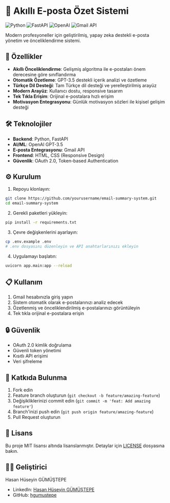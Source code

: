 # 📧 Akıllı E-posta Özet Sistemi

![Python](https://img.shields.io/badge/python-3.9+-blue.svg)
![FastAPI](https://img.shields.io/badge/FastAPI-0.68.0+-success.svg)
![OpenAI](https://img.shields.io/badge/OpenAI-GPT--3.5-orange.svg)
![Gmail API](https://img.shields.io/badge/Gmail-API-red.svg)

Modern profesyoneller için geliştirilmiş, yapay zeka destekli e-posta yönetim ve önceliklendirme sistemi.

## 🚀 Özellikler

- **Akıllı Önceliklendirme**: Gelişmiş algoritma ile e-postaları önem derecesine göre sınıflandırma
- **Otomatik Özetleme**: GPT-3.5 destekli içerik analizi ve özetleme
- **Türkçe Dil Desteği**: Tam Türkçe dil desteği ve yerelleştirilmiş arayüz
- **Modern Arayüz**: Kullanıcı dostu, responsive tasarım
- **Tek Tıkla Erişim**: Orijinal e-postalara hızlı erişim
- **Motivasyon Entegrasyonu**: Günlük motivasyon sözleri ile kişisel gelişim desteği

## 🛠️ Teknolojiler

- **Backend**: Python, FastAPI
- **AI/ML**: OpenAI GPT-3.5
- **E-posta Entegrasyonu**: Gmail API
- **Frontend**: HTML, CSS (Responsive Design)
- **Güvenlik**: OAuth 2.0, Token-based Authentication

## ⚙️ Kurulum

1. Repoyu klonlayın:
```bash
git clone https://github.com/yourusername/email-summary-system.git
cd email-summary-system
```

2. Gerekli paketleri yükleyin:
```bash
pip install -r requirements.txt
```

3. Çevre değişkenlerini ayarlayın:
```bash
cp .env.example .env
# .env dosyasını düzenleyin ve API anahtarlarınızı ekleyin
```

4. Uygulamayı başlatın:
```bash
uvicorn app.main:app --reload
```

## 📋 Kullanım

1. Gmail hesabınızla giriş yapın
2. Sistem otomatik olarak e-postalarınızı analiz edecek
3. Özetlenmiş ve önceliklendirilmiş e-postalarınızı görüntüleyin
4. Tek tıkla orijinal e-postalara erişin

## 🔒 Güvenlik

- OAuth 2.0 kimlik doğrulama
- Güvenli token yönetimi
- Kısıtlı API erişimi
- Veri şifreleme

## 🤝 Katkıda Bulunma

1. Fork edin
2. Feature branch oluşturun (`git checkout -b feature/amazing-feature`)
3. Değişikliklerinizi commit edin (`git commit -m 'feat: Add amazing feature'`)
4. Branch'inizi push edin (`git push origin feature/amazing-feature`)
5. Pull Request oluşturun

## 📝 Lisans

Bu proje MIT lisansı altında lisanslanmıştır. Detaylar için [LICENSE](LICENSE) dosyasına bakın.

## 👨‍💻 Geliştirici

Hasan Hüseyin GÜMÜŞTEPE
- LinkedIn: [Hasan Hüseyin GÜMÜŞTEPE](https://www.linkedin.com/in/hasanhuseyingumustepe/)
- GitHub: [hgumustepe](https://github.com/hgumustepe)

